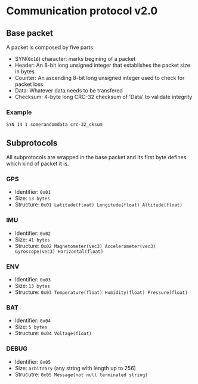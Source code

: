 # Communication protocol v2.0

## Base packet
A packet is composed by five parts:
 - SYN(`0x16`) character: marks begining of a packet
 - Header: An 8-bit long unsigned integer that establishes the packet size in bytes
 - Counter: An ascending 8-bit long unsigned integer used to check for packet loss
 - Data: Whatever data needs to be transfered
 - Checksum: 4-byte long CRC-32 checksum of 'Data' to validate integrity

### Example
`SYN 14 1 somerandomdata crc-32_cksum`

## Subprotocols
All subprotocols are wrapped in the base packet and its first byte defines which kind of packet it is.
### GPS
- Identifier: `0x01`
- Size: `13 bytes`
- Structure: `0x01 Latitude(float) Longitude(float) Altitude(float)`

### IMU
- Identifier: `0x02`
- Size: `41 bytes`
- Structure: `0x02 Magnetometer(vec3) Accelerometer(vec3) Gyroscope(vec3) Horizontal(float)`

### ENV
- Identifier: `0x03`
- Size: `13 bytes`
- Structure: `0x03 Temperature(float) Humidity(float) Pressure(float)`

### BAT
- Identifier: `0x04`
- Size: `5 bytes`
- Structure: `0x04 Voltage(float)`

### DEBUG
- Identifier: `0x05`
- Size: `arbitrary` (any string with length up to 256)
- Strucutre: `0x05 Message(not null terminated string)`
